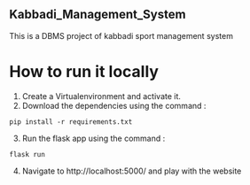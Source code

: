 ## Kabbadi_Management_System
This is a DBMS project of kabbadi sport management system

# How to run it locally
1. Create a Virtualenvironment and activate it.
2. Download the dependencies using the command :
```
pip install -r requirements.txt
```
3. Run the flask app using the command :
```
flask run
```
4. Navigate to http://localhost:5000/ and play with the website
